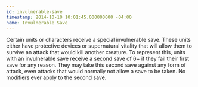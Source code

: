 ```yaml
---
id: invulnerable-save
timestamp: 2014-10-10 10:01:45.000000000 -04:00
name: Invulnerable Save
---
```

<p>Certain units or characters receive a special invulnerable save. These units either have protective devices or supernatural vitality that will allow them to survive an attack that would kill another creature. To represent this, units with an invulnerable save receive a second save of 6+ if they fail their first save for any reason. They may take this second save against any form of attack, even attacks that would normally not allow a save to be taken. No modifiers ever apply to the second save.</p>